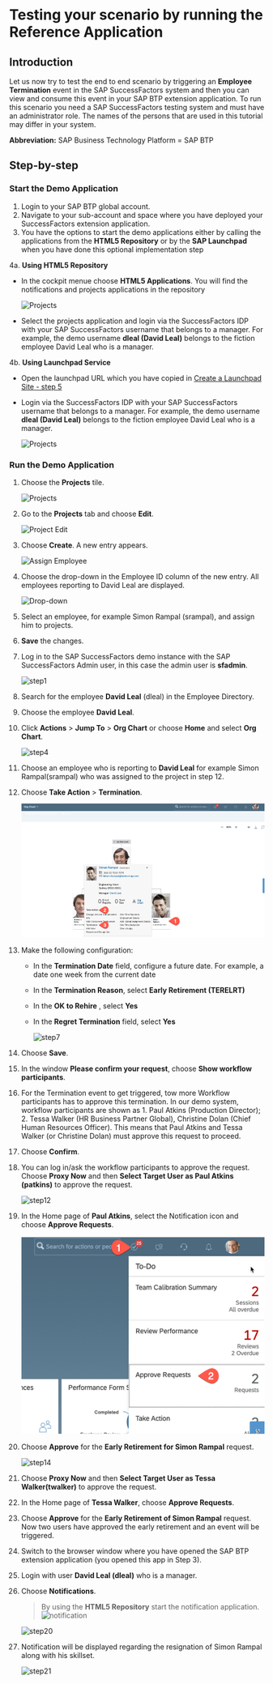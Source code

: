 # Testing your scenario by running the Reference Application

## Introduction
Let us now try to test the end to end scenario by triggering an **Employee Termination** event in the SAP SuccessFactors system and then you can view and consume this event in your SAP BTP extension application. To run this scenario you need a SAP SuccessFactors testing system and must have an administrator role. The names of the persons that are used in this tutorial may differ in your system.

**Abbreviation:** SAP Business Technology Platform = SAP BTP

## Step-by-step

### Start the Demo Application
1. Login to your SAP BTP global account.
2. Navigate to your sub-account and space where you have deployed your SuccessFactors extension application.
3. You have the options to start the demo applications either by calling the applications from the **HTML5 Repository** or by the **SAP Launchpad** when you have done this optional implementation step

4a. **Using HTML5 Repository**

   - In the cockpit menue choose **HTML5 Applications**. You will find the notifications and projects applications in the repository
   
     ![Projects](./images/html5repo.png) 

   - Select the projects application and login via the SuccessFactors IDP with your SAP SuccessFactors username that belongs to a manager. For example, the demo username **dleal (David Leal)** belongs to the fiction employee David Leal who is a manager.

4b. **Using Launchpad Service**

   - Open the launchpad URL which you have copied in [Create a Launchpad Site - step 5](../launchpad/README.md#copyURL)
   - Login via the SuccessFactors IDP with your SAP SuccessFactors username that belongs to a manager. For example, the demo username **dleal (David Leal)** belongs to the fiction employee David Leal who is a manager.
   
     ![Projects](./images/Projects.png)

### Run the Demo Application

1. Choose the **Projects** tile.

   ![Projects](./images/Projects2.png)
   
2. Go to the **Projects** tab and choose **Edit**. 

   ![Project Edit](./images/Edit.png)

3. Choose **Create**. A new entry appears. 
   
   ![Assign Employee](./images/Create.png)

4. Choose the drop-down in the Employee ID column of the new entry. All employees reporting to David Leal are displayed.

   ![Drop-down](./images/Drop-down.png)
   
5. Select an employee, for example Simon Rampal (srampal), and assign him to projects. 

6. **Save** the changes.

7. Log in to the SAP SuccessFactors demo instance with the SAP SuccessFactors Admin user, in this case the admin user is **sfadmin**.

   ![step1](./images/step1.PNG)
    
8. Search for the employee **David Leal** (dleal) in the Employee Directory.
9. Choose the employee **David Leal**.
10. Click **Actions** > **Jump To** > **Org Chart** or choose **Home** and select **Org Chart**.
    
    ![step4](./images/step4.PNG)

11. Choose an employee who is reporting to **David Leal** for example Simon Rampal(srampal) who was assigned to the project in step 12.

12. Choose **Take Action** > **Termination**.
    
    ![step6](./images/step6.PNG)
    
13. Make the following configuration:
      - In the **Termination Date** field, configure a future date. For example, a date one week from the current date
      - In the **Termination Reason**, select **Early Retirement (TERELRT)**
      - In the **OK to Rehire** , select **Yes**
      - In the **Regret Termination** field, select **Yes**
      
        ![step7](./images/step7.PNG)
        
14. Choose **Save**.
15. In the window **Please confirm your request**, choose **Show workflow participants**.
    
16. For the Termination event to get triggered, tow more Workflow participants has to approve this termination. In our demo system, workflow participants are shown as 1. Paul Atkins (Production Director); 2. Tessa Walker (HR Business Partner Global), Christine Dolan (Chief Human Resources Officer). This means that Paul Atkins and Tessa Walker (or Christine Dolan) must approve this request to proceed.
    
17. Choose **Confirm**.
18. You can log in/ask the workflow participants to approve the request. Choose **Proxy Now** and then **Select Target User as Paul Atkins (patkins)** to approve the request.
    
    ![step12](./images/step12.PNG)
    
19. In the Home page of **Paul Atkins**, select the Notification icon and choose **Approve Requests**. 

    ![step12a](./images/step12a.png)
    
20. Choose **Approve** for the **Early Retirement for Simon Rampal** request.
    
    ![step14](./images/step14.PNG)
    
21. Choose **Proxy Now** and then **Select Target User as Tessa Walker(twalker)** to approve the request.
22. In the Home page of **Tessa Walker**, choose **Approve Requests**.
23. Choose **Approve** for the **Early Retirement of Simon Rampal** request. Now two users have approved the early retirement and an event will be triggered.
24. Switch to the browser window where you have opened the SAP BTP extension application (you opened this app in Step 3).
25. Login with user **David Leal (dleal)** who is a manager.
26. Choose **Notifications**.
    > By using the **HTML5 Repository** start the notification application. 
    > ![notification](./images/html5repo2.png)
    
    ![step20](./images/NotificationInApp.png)
    
27. Notification will be displayed regarding the resignation of Simon Rampal along with his skillset.

    ![step21](./images/Step29.png)
